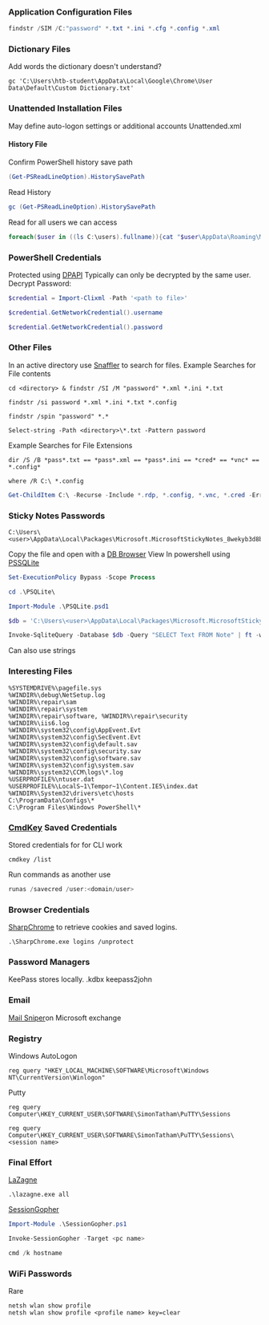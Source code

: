 ### Application Configuration Files 
```powershell
findstr /SIM /C:"password" *.txt *.ini *.cfg *.config *.xml
```
### Dictionary Files
Add words the dictionary doesn't understand?
```shell-session
gc 'C:\Users\htb-student\AppData\Local\Google\Chrome\User Data\Default\Custom Dictionary.txt'
```
### Unattended Installation Files 
May define auto-logon settings or additional accounts 
Unattended.xml

#### History File 
Confirm PowerShell history save path 
```powershell
(Get-PSReadLineOption).HistorySavePath
```
Read History 
```powershell
gc (Get-PSReadLineOption).HistorySavePath
```
Read for all users we can access 
```powershell
foreach($user in ((ls C:\users).fullname)){cat "$user\AppData\Roaming\Microsoft\Windows\PowerShell\PSReadline\ConsoleHost_history.txt" -ErrorAction SilentlyContinue}
```

### PowerShell Credentials 
Protected using [DPAPI](https://en.wikipedia.org/wiki/Data_Protection_API)
Typically can only be decrypted by the same user. 
Decrypt Password:
```powershell
$credential = Import-Clixml -Path '<path to file>'

$credential.GetNetworkCredential().username

$credential.GetNetworkCredential().password
```

### Other Files
In an active directory use [Snaffler](https://github.com/SnaffCon/Snaffler) to search for files.
Example Searches for File contents 
```shell-session
cd <directory> & findstr /SI /M "password" *.xml *.ini *.txt

findstr /si password *.xml *.ini *.txt *.config

findstr /spin "password" *.*

Select-string -Path <directory>\*.txt -Pattern password
```

Example Searches for File Extensions 
```shell-session
dir /S /B *pass*.txt == *pass*.xml == *pass*.ini == *cred* == *vnc* == *.config*

where /R C:\ *.config
```

```powershell
Get-ChildItem C:\ -Recurse -Include *.rdp, *.config, *.vnc, *.cred -ErrorAction Ignore
```

### Sticky Notes Passwords
```shell-session 
C:\Users\<user>\AppData\Local\Packages\Microsoft.MicrosoftStickyNotes_8wekyb3d8bbwe\LocalState\plum.sqlite
```
Copy the file and open with a [DB Browser](https://sqlitebrowser.org/dl/)
View In powershell using [PSSQLite](https://github.com/RamblingCookieMonster/PSSQLite)
```powershell
Set-ExecutionPolicy Bypass -Scope Process

cd .\PSQLite\

Import-Module .\PSQLite.psd1

$db = 'C:\Users\<user>\AppData\Local\Packages\Microsoft.MicrosoftStickyNotes_8wekyb3d8bbwe\LocalState\plum.sqlite'

Invoke-SqliteQuery -Database $db -Query "SELECT Text FROM Note" | ft -wrap
```
Can also use strings

### Interesting Files
```Files
%SYSTEMDRIVE%\pagefile.sys
%WINDIR%\debug\NetSetup.log
%WINDIR%\repair\sam
%WINDIR%\repair\system
%WINDIR%\repair\software, %WINDIR%\repair\security
%WINDIR%\iis6.log
%WINDIR%\system32\config\AppEvent.Evt
%WINDIR%\system32\config\SecEvent.Evt
%WINDIR%\system32\config\default.sav
%WINDIR%\system32\config\security.sav
%WINDIR%\system32\config\software.sav
%WINDIR%\system32\config\system.sav
%WINDIR%\system32\CCM\logs\*.log
%USERPROFILE%\ntuser.dat
%USERPROFILE%\LocalS~1\Tempor~1\Content.IE5\index.dat
%WINDIR%\System32\drivers\etc\hosts
C:\ProgramData\Configs\*
C:\Program Files\Windows PowerShell\*
```

### [CmdKey](https://learn.microsoft.com/en-us/windows-server/administration/windows-commands/cmdkey) Saved Credentials
Stored credentials for for CLI work
```shell-session
cmdkey /list
```
Run commands as another use 
```powershell
runas /savecred /user:<domain/user>

```

### Browser Credentials 
[SharpChrome](https://github.com/GhostPack/SharpDPAPI) to retrieve cookies and saved logins. 
```shell-session
.\SharpChrome.exe logins /unprotect
```

### Password Managers
KeePass stores locally.
	.kdbx
	keepass2john
	
### Email
[Mail Sniper](https://github.com/dafthack/MailSniper)on Microsoft exchange

### Registry 
Windows AutoLogon
```shell-session
reg query "HKEY_LOCAL_MACHINE\SOFTWARE\Microsoft\Windows NT\CurrentVersion\Winlogon"
```
Putty
```shell-session
reg query Computer\HKEY_CURRENT_USER\SOFTWARE\SimonTatham\PuTTY\Sessions
```

```shell-session
reg query Computer\HKEY_CURRENT_USER\SOFTWARE\SimonTatham\PuTTY\Sessions\<session name>
```

### Final Effort
[LaZagne](https://github.com/AlessandroZ/LaZagne)
```shell-session
.\lazagne.exe all
```
[SessionGopher](https://github.com/Arvanaghi/SessionGopher)
```powershell
Import-Module .\SessionGopher.ps1

Invoke-SessionGopher -Target <pc name>

cmd /k hostname
```
### WiFi Passwords
Rare
```shell-session
netsh wlan show profile
netsh wlan show profile <profile name> key=clear
```

